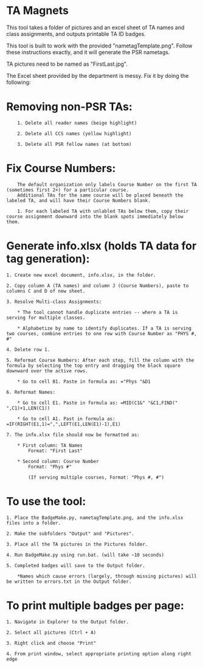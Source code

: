 # TA Magnets

This tool takes a folder of pictures and an excel sheet of TA names and class assignments, and outputs printable TA ID badges.

This tool is built to work with the provided "nametagTemplate.png". Follow these instructions exactly, and it will generate the PSR nametags.

TA pictures need to be named as "FirstLast.jpg".

The Excel sheet provided by the department is messy. Fix it by doing the following:

# Removing non-PSR TAs:
	
		1. Delete all reader names (beige highlight)
		
		2. Delete all CCS names (yellow highlight)
		
		3. Delete all PSR fellow names (at bottom)
		
# Fix Course Numbers:
	
		The default organization only labels Course Number on the first TA (sometimes first 2+) for a particular course.
		Additional TAs for the same course will be placed beneath the labeled TA, and will have their Course Numbers blank.
		
		1. For each labeled TA with unlabled TAs below them, copy their course assignment downward into the blank spots immediately below them.
		
# Generate info.xlsx (holds TA data for tag generation):

	1. Create new excel document, info.xlsx, in the folder.
	
	2. Copy column A (TA names) and column J (Course Numbers), paste to columns C and D of new sheet.
	
	3. Resolve Multi-class Assignments:
	
		* The tool cannot handle duplicate entries -- where a TA is serving for multiple classes.
		
		* Alphabetize by name to identify duplicates. If a TA is serving two courses, combine entries to one row with Course Number as "PHYS #, #"
	
	4. Delete row 1.
	
	5. Reformat Course Numbers: After each step, fill the column with the formula by selecting the top entry and dragging the black square downward over the active rows.
		
		* Go to cell B1. Paste in formula as: ="Phys "&D1
		
	6. Reformat Names:
		
		* Go to cell E1. Paste in formula as: =MID(C1&" "&C1,FIND(" ",C1)+1,LEN(C1))
		
		* Go to cell A1. Past in formula as: =IF(RIGHT(E1,1)=",",LEFT(E1,LEN(E1)-1),E1)

	7. The info.xlsx file should now be formatted as:

		* First column: TA Names
			Format: "First Last"
		
		* Second column: Course Number
			Format: "Phys #"
			
			(If serving multiple courses, Format: "Phys #, #")

# To use the tool:

	1. Place the BadgeMake.py, nametagTemplate.png, and the info.xlsx files into a folder.

	2. Make the subfolders "Output" and "Pictures".

	3. Place all the TA pictures in the Pictures folder.

	4. Run BadgeMake.py using run.bat. (will take ~10 seconds)

	5. Completed badges will save to the Output folder.
	
		*Names which cause errors (largely, through missing pictures) will be written to errors.txt in the Output folder.

# To print multiple badges per page:

	1. Navigate in Explorer to the Output folder.
	
	2. Select all pictures (Ctrl + A)
	
	3. Right click and choose "Print"
	
	4. From print window, select appropriate printing option along right edge
